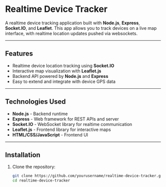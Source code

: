 # Realtime Device Tracker

A realtime device tracking application built with **Node.js**, **Express**, **Socket.IO**, and **Leaflet**. This app allows you to track devices on a live map interface, with realtime location updates pushed via websockets.

---

## Features

- Realtime device location tracking using **Socket.IO**
- Interactive map visualization with **Leaflet.js**
- Backend API powered by **Node.js** and **Express**
- Easy to extend and integrate with device GPS data

---

## Technologies Used

- **Node.js** - Backend runtime
- **Express** - Web framework for REST APIs and server
- **Socket.IO** - WebSocket library for realtime communication
- **Leaflet.js** - Frontend library for interactive maps
- **HTML/CSS/JavaScript** - Frontend UI

---

## Installation

1. Clone the repository:
   ```bash
   git clone https://github.com/yourusername/realtime-device-tracker.git
   cd realtime-device-tracker
